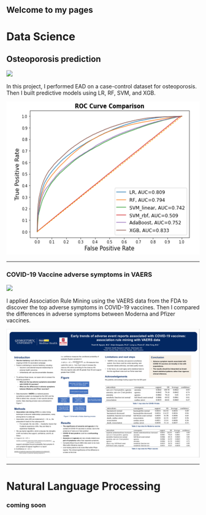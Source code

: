 ## Welcome to my pages

# Data Science
## Osteoporosis prediction
[![](https://img.shields.io/badge/Jupyter-Open_Notebook-F37626?logo=Jupyter)](https://nbviewer.jupyter.org/github/ThanhNguyen93/ThanhNguyen93.github.io/blob/main/osteo_EDA.ipynb)

In this project, I performed EAD on a case-control dataset for osteoporosis. Then I built predictive models using LR, RF, SVM, and XGB. 

<a href="https://github.com/ThanhNguyen93/ThanhNguyen93.github.io/blob/main/images/osteo_ROC_plot.png">
  <img src="https://github.com/ThanhNguyen93/ThanhNguyen93.github.io/blob/main/images/osteo_ROC_plot.png" 
       width="600" 
       height="400" 
       class="center"
       />
</a>

___

### COVID-19 Vaccine adverse symptoms in VAERS 
[![](https://img.shields.io/badge/PDF-Open_Research_Poster-red?logo=adobe-acrobat-reader&logoColor=white)](https://github.com/ThanhNguyen93/ThanhNguyen93.github.io/blob/main/pdf/VAERS_COVID_association_rule_mining.pdf)

I applied Association Rule Mining using the VAERS data from the FDA to discover the top adverse symptoms in COVID-19 vaccines. Then I compared the differences in adverse symptoms between Moderna and Pfizer vaccines. 

![Result image](https://github.com/ThanhNguyen93/ThanhNguyen93.github.io/blob/main/images/poster_presentation.png)

***

# Natural Language Processing
### coming soon

